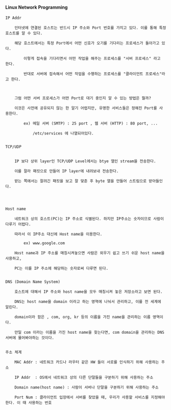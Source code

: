 #### Linux Network Programming 


	IP Addr

		인터넷에 연결된 호스트는 반드시 IP 주소와 Port 번호를 가지고 있다. 이를 통해 특정 호스트를 알 수 있다.

		해당 호스트에서는 특정 Port에서 어떤 신호가 오기를 기다리는 프로세스가 돌아가고 있다. 

			이렇게 접속을 기다리면서 어떤 작업을 해주는 프로세스를 "서버 프로세스" 라고 한다.

			반대로 서버에 접속해서 어떤 작업을 수행하는 프로세스를 "클라이언트 프로세스"라고 한다. 

		

		그럼 어떤 서버 프로세스가 어떤 Port로 대기 중인지 알 수 있는 방법은 뭘까?

		이것은 사전에 공유되지 않는 한 알기 어렵지만, 유명한 서비스들은 정해진 Port를 사용한다. 

			ex) 메일 서버 (SMTP) : 25 port , 웹 서버 (HTTP) : 80 port, ... 

				/etc/services 에 나열되어있다. 

		
	TCP/UDP 


		IP 보다 상위 layer인 TCP/UDP Level에서는 btye 열인 stream을 전송한다.

		이를 잘라 패킷으로 만들어 IP layer에 내려보내 전송한다. 

		받는 쪽에서는 잘려긴 패킷을 보고 잘 맞춘 후 byte 열을 만들어 스트림으로 받아들인다.
	
		


	Host name 

		네트워크 상의 호스트(PC)는 IP 주소로 식별된다. 하지만 IP주소는 숫자이므로 사람이 다루기 어렵다.

		따라서 이 IP주소 대신에 Host name을 이용한다. 

			ex) www.google.com 

		Host name과 IP 주소를 매칭시켜놓으면 사람은 외우기 쉽고 쓰기 쉬운 host name을 사용하고,

		PC는 이를 IP 주소에 해당하는 숫자로써 다루면 된다.

		
	DNS (Domain Name System)

		호스트에 대해서 IP 주소와 host name을 모두 매칭시켜 놓은 저장소라고 보면 된다. 

		DNS는 host name을 domain 이라고 하는 영역에 나눠서 관리하고, 이를 전 세계에 알린다.

		domain이라 함은 , com, org, kr 등의 이름을 가진 name을 관리하는 이름 영역이다.

		만일 com 이라는 이름을 가진 host name을 찾는다면, com domain을 관리하는 DNS 서버에 물어봐야하는 것이다. 
			

	주소 체계

		MAC Addr : 네트워크 카드나 라우터 같은 HW 들이 서로를 인식하기 위해 사용하는 주소

		IP Addr  : OS에서 네트워크 상의 다른 단말들을 구분하기 위해 사용하는 주소  

		Domain name(host name) : 사람이 서버나 단말을 구분하기 위해 사용하는 주소 

		Port Num : 클라이언트 입장에서 서버를 찾았을 때, 우리가 사용할 서비스를 지정해야 한다. 이 때 사용하는 번호
